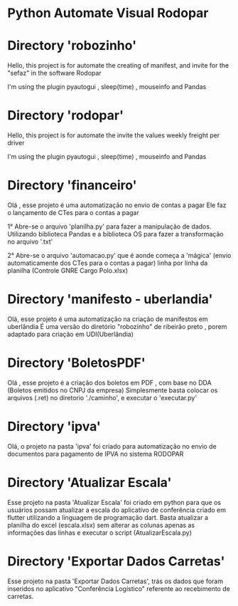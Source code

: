 # Python Automate Visual Rodopar

# Directory 'robozinho'

Hello, this project is for automate the creating of manifest, and invite for the "sefaz" in the software Rodopar

I'm using the plugin pyautogui , sleep(time) , mouseinfo and Pandas

# Directory 'rodopar'

Hello, this project is for automate the invite the values weekly freight per driver

I'm using the plugin pyautogui , sleep(time) , mouseinfo and Pandas

# Directory 'financeiro'

Olá , esse projeto é uma automatização no envio de contas a pagar
Ele faz o lançamento de CTes para o contas a pagar

1° Abre-se o arquivo 'planilha.py' para fazer a manipulação de dados.
    Utilizando biblioteca Pandas e a biblioteca OS para fazer a transformação no arquivo '.txt'

    
2° Abre-se o arquivo 'automacao.py' que é aonde começa a 'mágica' 
    (envio automaticamente dos CTes para o contas a pagar) 
    linha por linha da planilha (Controle GNRE Cargo Polo.xlsx)

# Directory 'manifesto - uberlandia'

Olá, esse projeto é uma automatização na criação de manifestos em uberlândia
É uma versão do diretório "robozinho" de ribeirão preto , porem adaptado para criação em UDI(Uberlândia)

# Directory 'BoletosPDF'

Olá , esse projeto é a criação dos boletos em PDF , com base no DDA (Boletos emitidos no CNPJ da empresa)
Simplesmente basta colocar os arquivos (.ret) no diretorio './caminho', e executar o 'executar.py'

# Directory 'ipva'

Olá, o projeto na pasta 'ipva' foi criado para automatização no envio de
documentos para pagamento de IPVA no sistema RODOPAR

# Directory 'Atualizar Escala'

Esse projeto na pasta 'Atualizar Escala' foi criado em python para que os usuários possam atualizar a escala
do aplicativo de conferência criado em flutter utilizando a linguagem de programação dart.
Basta atualizar a planilha do excel (escala.xlsx) sem alterar as colunas apenas as informações das linhas
e executar o script (AtualizarEscala.py)

# Directory 'Exportar Dados Carretas'

Esse projeto na pasta 'Exportar Dados Carretas', trás os dados que foram inseridos no aplicativo
"Conferência Logístico" referente ao recebimento de carretas.
